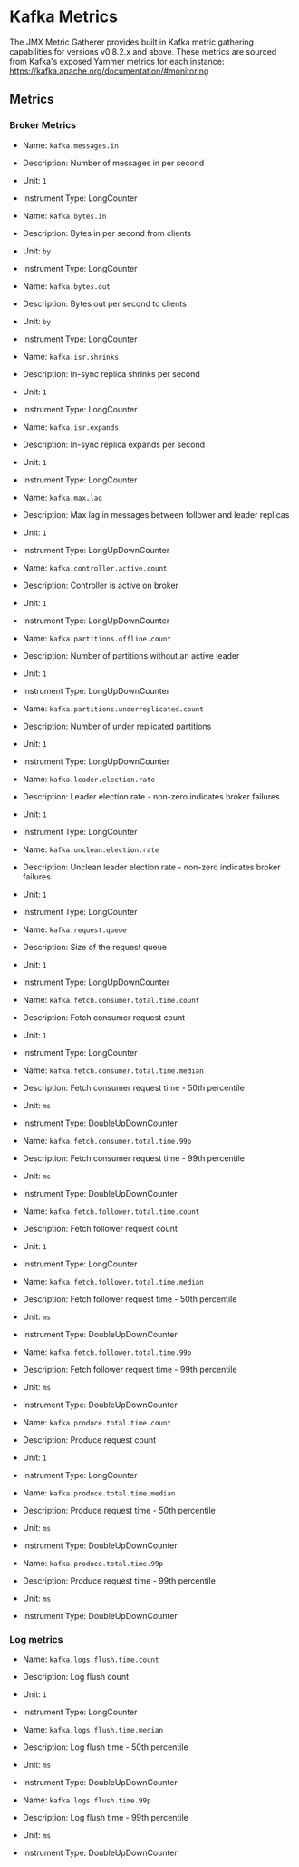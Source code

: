 # Kafka Metrics

The JMX Metric Gatherer provides built in Kafka metric gathering capabilities for versions v0.8.2.x and above.
These metrics are sourced from Kafka's exposed Yammer metrics for each instance: https://kafka.apache.org/documentation/#monitoring

## Metrics

### Broker Metrics

* Name: `kafka.messages.in`
* Description: Number of messages in per second
* Unit: `1`
* Instrument Type: LongCounter

* Name: `kafka.bytes.in`
* Description: Bytes in per second from clients
* Unit: `by`
* Instrument Type: LongCounter

* Name: `kafka.bytes.out`
* Description: Bytes out per second to clients
* Unit: `by`
* Instrument Type: LongCounter

* Name: `kafka.isr.shrinks`
* Description: In-sync replica shrinks per second
* Unit: `1`
* Instrument Type: LongCounter

* Name: `kafka.isr.expands`
* Description: In-sync replica expands per second
* Unit: `1`
* Instrument Type: LongCounter

* Name: `kafka.max.lag`
* Description: Max lag in messages between follower and leader replicas
* Unit: `1`
* Instrument Type: LongUpDownCounter

* Name: `kafka.controller.active.count`
* Description: Controller is active on broker
* Unit: `1`
* Instrument Type: LongUpDownCounter

* Name: `kafka.partitions.offline.count`
* Description: Number of partitions without an active leader
* Unit: `1`
* Instrument Type: LongUpDownCounter

* Name: `kafka.partitions.underreplicated.count`
* Description: Number of under replicated partitions
* Unit: `1`
* Instrument Type: LongUpDownCounter

* Name: `kafka.leader.election.rate`
* Description: Leader election rate - non-zero indicates broker failures
* Unit: `1`
* Instrument Type: LongCounter

* Name: `kafka.unclean.election.rate`
* Description: Unclean leader election rate - non-zero indicates broker failures
* Unit: `1`
* Instrument Type: LongCounter

* Name: `kafka.request.queue`
* Description: Size of the request queue
* Unit: `1`
* Instrument Type: LongUpDownCounter

* Name: `kafka.fetch.consumer.total.time.count`
* Description: Fetch consumer request count
* Unit: `1`
* Instrument Type: LongCounter

* Name: `kafka.fetch.consumer.total.time.median`
* Description: Fetch consumer request time - 50th percentile
* Unit: `ms`
* Instrument Type: DoubleUpDownCounter

* Name: `kafka.fetch.consumer.total.time.99p`
* Description: Fetch consumer request time - 99th percentile
* Unit: `ms`
* Instrument Type: DoubleUpDownCounter

* Name: `kafka.fetch.follower.total.time.count`
* Description: Fetch follower request count
* Unit: `1`
* Instrument Type: LongCounter

* Name: `kafka.fetch.follower.total.time.median`
* Description: Fetch follower request time - 50th percentile
* Unit: `ms`
* Instrument Type: DoubleUpDownCounter

* Name: `kafka.fetch.follower.total.time.99p`
* Description: Fetch follower request time - 99th percentile
* Unit: `ms`
* Instrument Type: DoubleUpDownCounter

* Name: `kafka.produce.total.time.count`
* Description: Produce request count
* Unit: `1`
* Instrument Type: LongCounter

* Name: `kafka.produce.total.time.median`
* Description: Produce request time - 50th percentile
* Unit: `ms`
* Instrument Type: DoubleUpDownCounter

* Name: `kafka.produce.total.time.99p`
* Description: Produce request time - 99th percentile
* Unit: `ms`
* Instrument Type: DoubleUpDownCounter

### Log metrics

* Name: `kafka.logs.flush.time.count`
* Description: Log flush count
* Unit: `1`
* Instrument Type: LongCounter

* Name: `kafka.logs.flush.time.median`
* Description: Log flush time - 50th percentile
* Unit: `ms`
* Instrument Type: DoubleUpDownCounter

* Name: `kafka.logs.flush.time.99p`
* Description: Log flush time - 99th percentile
* Unit: `ms`
* Instrument Type: DoubleUpDownCounter
